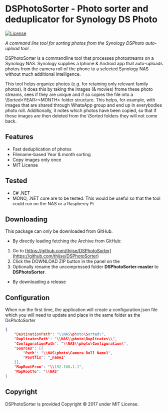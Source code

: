 DSPhotoSorter - Photo sorter and deduplicator for Synology DS Photo
====================

[![License](https://img.shields.io/badge/license-MIT%20License-blue.svg)](http://doge.mit-license.org)

*A command line tool for sorting photos from the Synology DSPhoto auto-upload tool .*

DSPhotoSorter is a commandline tool that processes photostreams on a Synology NAS. Synology supplies a Iphone & Android app that auto-uploads photos from the camera roll of the phone to a selected Synology NAS without much additional intelligence.

This tool helps organize photos (e.g. for retaining only relevant family photos). It does this by taking the images (& movies) frome these photo streams, sees if they are unique and if so copies the file into a <ROOT>\Sorted\<YEAR>\<MONTH> folder structure. This helps, for example, with images that are shared through WhatsApp group and end up in everybodies photo roll.  Additionally, it notes which photos have been copied, so that if these images are then deleted from the <ROOT>\Sorted folders they will not come back.

## Features

* Fast deduplication of photos
* Filename-based Year & month sorting 
* Copy images only once 
* MIT License

## Tested  

* C# .NET
* MONO, .NET core are to be tested. This would be useful so that the tool could run on the NAS or a Raspberry Pi

## Downloading

This package can only be downloaded from GitHub. 

- By directly loading fetching the Archive from GitHub: 
 1. Go to [https://github.com/thijse/DSPhotoSorter](https://github.com/thijse/DSPhotoSorter)
 2. Click the DOWNLOAD ZIP button in the panel on the
 3. Optionally rename the uncompressed folder **DSPhotoSorter-master** to **DSPhotoSorter**.

- By downloading a release

## Configuration

When run the first time, the application will create a configuration.json file which you will need to update and place in the same folder as the DsPhotoSorter

```json
{
    "DestinationPath": "\\NAS\photo\Sorted\",
    "DuplicatesPath": "\\NAS\\photo\Duplicates\\",
    "ConfigurationPath": "\\NAS\\photo\Configuration\",
    "Sources": [{
        "Path": "\\NAS\photo\Camera Roll Name1",
        "Postfix": "_name1"
    }],
    "MapRootFrom": "\\192.168.1.1",
    "MapRootTo": "\\NAS"
}
```


## Copyright

DSPhotoSorter is provided Copyright © 2017 under MIT License.


